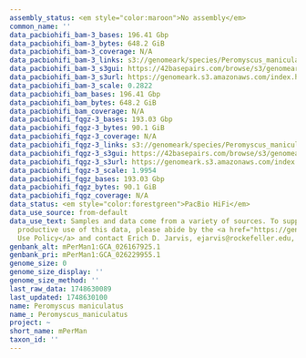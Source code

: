 ```yaml
---
assembly_status: <em style="color:maroon">No assembly</em>
common_name: ''
data_pacbiohifi_bam-3_bases: 196.41 Gbp
data_pacbiohifi_bam-3_bytes: 648.2 GiB
data_pacbiohifi_bam-3_coverage: N/A
data_pacbiohifi_bam-3_links: s3://genomeark/species/Peromyscus_maniculatus/mPerMan3/genomic_data/pacbio_hifi/<br>
data_pacbiohifi_bam-3_s3gui: https://42basepairs.com/browse/s3/genomeark/species/Peromyscus_maniculatus/mPerMan3/genomic_data/pacbio_hifi/
data_pacbiohifi_bam-3_s3url: https://genomeark.s3.amazonaws.com/index.html?prefix=species/Peromyscus_maniculatus/mPerMan3/genomic_data/pacbio_hifi/
data_pacbiohifi_bam-3_scale: 0.2822
data_pacbiohifi_bam_bases: 196.41 Gbp
data_pacbiohifi_bam_bytes: 648.2 GiB
data_pacbiohifi_bam_coverage: N/A
data_pacbiohifi_fqgz-3_bases: 193.03 Gbp
data_pacbiohifi_fqgz-3_bytes: 90.1 GiB
data_pacbiohifi_fqgz-3_coverage: N/A
data_pacbiohifi_fqgz-3_links: s3://genomeark/species/Peromyscus_maniculatus/mPerMan3/genomic_data/pacbio_hifi/<br>
data_pacbiohifi_fqgz-3_s3gui: https://42basepairs.com/browse/s3/genomeark/species/Peromyscus_maniculatus/mPerMan3/genomic_data/pacbio_hifi/
data_pacbiohifi_fqgz-3_s3url: https://genomeark.s3.amazonaws.com/index.html?prefix=species/Peromyscus_maniculatus/mPerMan3/genomic_data/pacbio_hifi/
data_pacbiohifi_fqgz-3_scale: 1.9954
data_pacbiohifi_fqgz_bases: 193.03 Gbp
data_pacbiohifi_fqgz_bytes: 90.1 GiB
data_pacbiohifi_fqgz_coverage: N/A
data_status: <em style="color:forestgreen">PacBio HiFi</em>
data_use_source: from-default
data_use_text: Samples and data come from a variety of sources. To support fair and
  productive use of this data, please abide by the <a href="https://genome10k.soe.ucsc.edu/data-use-policies/">Data
  Use Policy</a> and contact Erich D. Jarvis, ejarvis@rockefeller.edu, with any questions.
genbank_alt: mPerMan1:GCA_026167925.1
genbank_pri: mPerMan1:GCA_026229955.1
genome_size: 0
genome_size_display: ''
genome_size_method: ''
last_raw_data: 1748630089
last_updated: 1748630100
name: Peromyscus maniculatus
name_: Peromyscus_maniculatus
project: ~
short_name: mPerMan
taxon_id: ''
---
```

